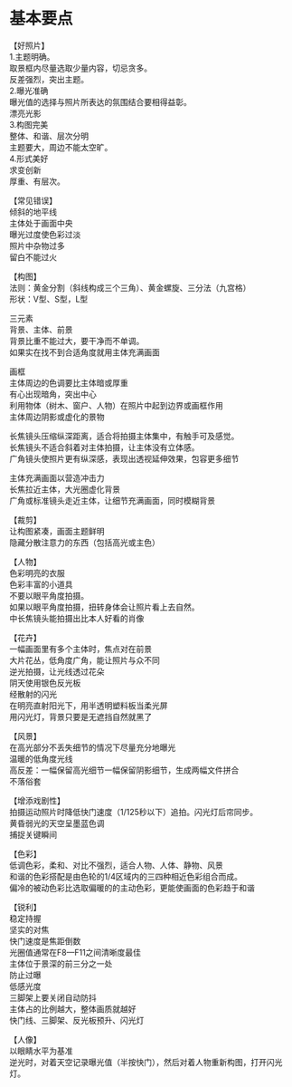 # 基本要点  

【好照片】  
1.主题明确。  
取景框内尽量选取少量内容，切忌贪多。  
反差强烈，突出主题。  
2.曝光准确  
曝光值的选择与照片所表达的氛围结合要相得益彰。  
漂亮光影  
3.构图完美  
整体、和谐、层次分明  
主题要大，周边不能太空旷。  
4.形式美好  
求变创新  
厚重、有层次。  

【常见错误】  
倾斜的地平线  
主体处于画面中央  
曝光过度使色彩过淡  
照片中杂物过多  
留白不能过火  

【构图】  
法则：黄金分割（斜线构成三个三角）、黄金螺旋、三分法（九宫格）  
形状：V型、S型，L型  

三元素  
背景、主体、前景  
背景比重不能过大，要干净而不单调。  
如果实在找不到合适角度就用主体充满画面  

画框  
主体周边的色调要比主体暗或厚重  
有心出现暗角，突出中心  
利用物体（树木、窗户、人物）在照片中起到边界或画框作用  
主体周边阴影或虚化的景物  

长焦镜头压缩纵深距离，适合将拍摄主体集中，有触手可及感觉。  
长焦镜头不适合斜着对主体拍摄，让主体没有立体感。  
广角镜头使照片更有纵深感，表现出透视延伸效果，包容更多细节  

主体充满画面以营造冲击力  
长焦拉近主体，大光圈虚化背景  
广角或标准镜头走近主体，让细节充满画面，同时模糊背景  

【裁剪】  
让构图紧凑，画面主题鲜明  
隐藏分散注意力的东西（包括高光或主色）  

【人物】  
色彩明亮的衣服  
色彩丰富的小道具  
不要以眼平角度拍摄。  
如果以眼平角度拍摄，扭转身体会让照片看上去自然。  
中长焦镜头能拍摄出比本人好看的肖像  

【花卉】  
一幅画面里有多个主体时，焦点对在前景  
大片花丛，低角度广角，能让照片与众不同  
逆光拍摄，让光线透过花朵  
阴天使用银色反光板  
经散射的闪光  
在明亮直射阳光下，用半透明塑料板当柔光屏  
用闪光灯，背景只要是无遮挡自然就黑了  

【风景】  
在高光部分不丢失细节的情况下尽量充分地曝光  
温暖的低角度光线  
高反差：一幅保留高光细节一幅保留阴影细节，生成两幅文件拼合  
不落俗套  

【增添戏剧性】  
拍摄运动照片时降低快门速度（1/125秒以下）追拍。闪光灯后帘同步。  
黄昏弱光的天空呈墨蓝色调  
捕捉关键瞬间  

【色彩】  
低调色彩，柔和、对比不强烈，适合人物、人体、静物、风景  
和谐的色彩搭配是由色轮的1/4区域内的三四种相近色彩组合而成。  
偏冷的被动色彩比选取偏暖的的主动色彩，更能使画面的色彩趋于和谐  

【锐利】  
稳定持握  
坚实的对焦  
快门速度是焦距倒数  
光圈值通常在F8—F11之间清晰度最佳  
主体位于景深的前三分之一处  
防止过曝  
低感光度  
三脚架上要关闭自动防抖  
主体占的比例越大，整体画质就越好  
快门线、三脚架、反光板预升、闪光灯  

【人像】  
以眼睛水平为基准  
逆光时，对着天空记录曝光值（半按快门），然后对着人物重新构图，打开闪光灯。  
